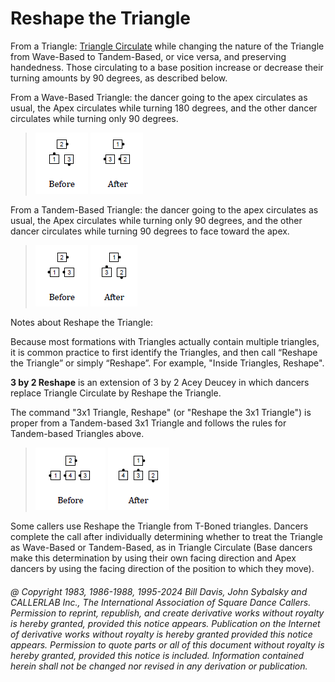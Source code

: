 
# Reshape the Triangle

From a Triangle: [Triangle Circulate](../c1/triangle_formation.md)
while changing the nature of the Triangle from Wave-Based to
Tandem-Based, or vice versa, and preserving handedness.
Those circulating to a base position
increase or decrease their turning amounts by 90 degrees, as described below.

From a Wave-Based Triangle: the dancer going to the apex circulates as usual,
the Apex circulates while turning 180 degrees,
and the other dancer circulates while turning only 90 degrees.

> 
> ![alt](reshape_the_triangle_1.png)
> ![alt](reshape_the_triangle_2.png)
> 

From a Tandem-Based Triangle: the dancer going to the apex
circulates as usual,
the Apex circulates while turning only 90 degrees,
and the other dancer circulates while turning 90 degrees
to face toward the apex.

> 
> ![alt](reshape_the_triangle_3.png)
> ![alt](reshape_the_triangle_4.png)
> 

Notes about Reshape the Triangle:

Because most formations with Triangles actually contain multiple triangles,
it is common practice to first identify the Triangles,
and then call “Reshape the Triangle” or simply “Reshape”. For example,
"Inside Triangles, Reshape".

**3 by 2 Reshape** is an extension of 3 by 2 Acey Deucey
in which dancers replace Triangle Circulate by Reshape the Triangle.

The command "3x1 Triangle, Reshape" (or "Reshape the 3x1 Triangle") is proper
from a Tandem-based 3x1 Triangle and follows the rules
for Tandem-based Triangles above.

> 
> ![alt](reshape_the_triangle_5.png)
> ![alt](reshape_the_triangle_6.png)
> 

Some callers use Reshape the Triangle from T-Boned triangles.
Dancers complete the call after individually determining
whether to treat the Triangle as Wave-Based or Tandem-Based, as in
Triangle Circulate (Base dancers make this determination
by using their own facing direction and
Apex dancers by using the facing direction of the position
to which they move).

###### @ Copyright 1983, 1986-1988, 1995-2024 Bill Davis, John Sybalsky and CALLERLAB Inc., The International Association of Square Dance Callers. Permission to reprint, republish, and create derivative works without royalty is hereby granted, provided this notice appears. Publication on the Internet of derivative works without royalty is hereby granted provided this notice appears. Permission to quote parts or all of this document without royalty is hereby granted, provided this notice is included. Information contained herein shall not be changed nor revised in any derivation or publication.
